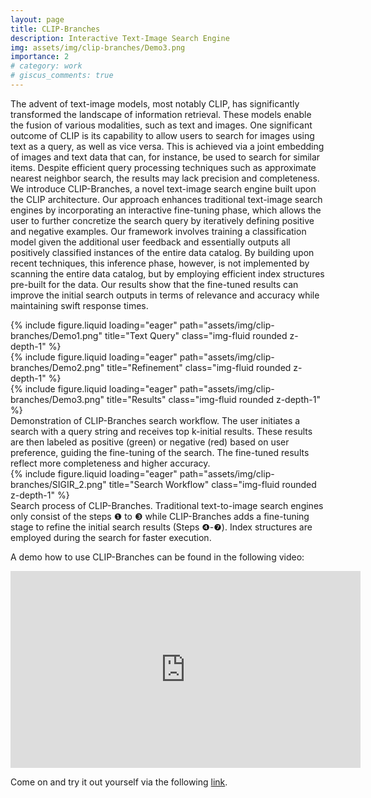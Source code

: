 ```yaml
---
layout: page
title: CLIP-Branches
description: Interactive Text-Image Search Engine
img: assets/img/clip-branches/Demo3.png
importance: 2
# category: work
# giscus_comments: true
---
```


The advent of text-image models, most notably CLIP, has significantly transformed the landscape of information retrieval. These models enable the fusion of various modalities, such as text and images. One significant outcome of CLIP is its capability to allow users to search for images using text as a query, as well as vice versa. This is achieved via a joint embedding of images and text data that can, for instance, be used to search for similar items. Despite efficient query processing techniques such as approximate nearest neighbor search, the results may lack precision and completeness. We introduce CLIP-Branches, a novel text-image search engine built upon the CLIP architecture. Our approach enhances traditional text-image search engines by incorporating an interactive fine-tuning phase, which allows the user to further concretize the search query by iteratively defining positive and negative examples. Our framework involves training a classification model given the additional user feedback and essentially outputs all positively classified instances of the entire data catalog. By building upon recent techniques, this inference phase, however, is not implemented by scanning the entire data catalog, but by employing efficient index structures pre-built for the data. Our results show that the fine-tuned results can improve the initial search outputs in terms of relevance and accuracy while maintaining swift response times.

<div class="row">
    <div class="col-sm mt-3 mt-md-0">
        {% include figure.liquid loading="eager" path="assets/img/clip-branches/Demo1.png" title="Text Query" class="img-fluid rounded z-depth-1" %}
    </div>
    <div class="col-sm mt-3 mt-md-0">
        {% include figure.liquid loading="eager" path="assets/img/clip-branches/Demo2.png" title="Refinement" class="img-fluid rounded z-depth-1" %}
    </div>
    <div class="col-sm mt-3 mt-md-0">
        {% include figure.liquid loading="eager" path="assets/img/clip-branches/Demo3.png" title="Results" class="img-fluid rounded z-depth-1" %}
    </div>
</div>
<div class="caption">
    Demonstration of CLIP-Branches search workflow. The user initiates a search with a query string and receives top k-initial results. These results are then labeled as positive (green) or negative (red) based on user preference, guiding the fine-tuning of the search. The fine-tuned results reflect more completeness and higher accuracy.
</div>

<div class="row">
    <div class="col-sm mt-3 mt-md-0">
        {% include figure.liquid loading="eager" path="assets/img/clip-branches/SIGIR_2.png" title="Search Workflow" class="img-fluid rounded z-depth-1" %}
    </div>
</div>
<div class="caption">
    Search process of CLIP-Branches. Traditional text-to-image search engines only consist of the steps ❶ to ❸ while CLIP-Branches adds a fine-tuning stage to refine the initial search results (Steps ❹-❼). Index structures are employed during the search for faster execution.
</div>

A demo how to use CLIP-Branches can be found in the following video:

<div class="video-container">
    <iframe width="560" height="315" src="https://www.youtube.com/embed/lepPM3zi0l8" frameborder="0" allowfullscreen></iframe>
</div>


Come on and try it out yourself via the following <a href="https://web.clip-branches.net">link</a>.
